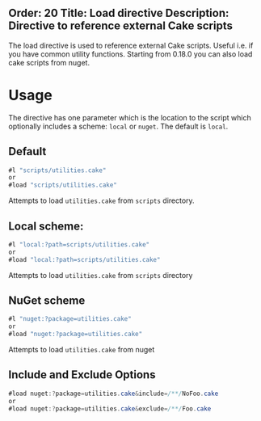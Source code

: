 Order: 20
Title: Load directive
Description: Directive to reference external Cake scripts
---

The load directive is used to reference external Cake scripts. Useful i.e. if you have common utility functions.
Starting from 0.18.0 you can also load cake scripts from nuget.

# Usage

The directive has one parameter which is the location to the script which optionally includes a scheme: `local` or `nuget`. The default is `local`.

## Default

```csharp
#l "scripts/utilities.cake"
or
#load "scripts/utilities.cake"
```
Attempts to load `utilities.cake` from `scripts` directory.

## Local scheme:

```csharp
#l "local:?path=scripts/utilities.cake"
or
#load "local:?path=scripts/utilities.cake"
```
Attempts to load `utilities.cake` from `scripts` directory

## NuGet scheme

```csharp
#l "nuget:?package=utilities.cake"
or
#load "nuget:?package=utilities.cake"
```
Attempts to load `utilities.cake` from nuget

## Include and Exclude Options

```csharp
#load nuget:?package=utilities.cake&include=/**/NoFoo.cake
or
#load nuget:?package=utilities.cake&exclude=/**/Foo.cake
```
